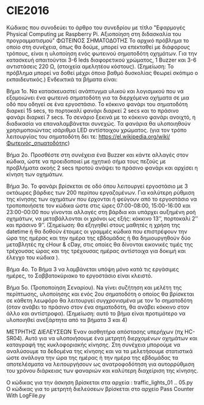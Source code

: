 # CIE2016
Κώδικας που συνοδεύει το άρθρο του συνεδρίου με τίτλο "Εφαρμογές Physical Computing με Raspberry Pi. Αξιοποίηση στη διδασκαλία του προγραμματισμού"
ΦΩΤΕΙΝΟΣ ΣΗΜΑΤΟΔΟΤΗΣ
Το αρχικό πρόβλημα το οποίο στη συνέχεια, όπως θα δούμε, μπορεί να επεκταθεί με διάφορους τρόπους, είναι η υλοποίηση ενός φωτεινού σηματοδότη οχημάτων. Για την κατασκευή απαιτούνται 3-6 leds διαφορετικού χρώματος, 1 Buzzer  και 3-6 αντιστάσεις 220 Ω, (στοιχεία αμελητέου κόστους). (Σημείωση: Το πρόβλημα μπορεί να δοθεί μέχρι όποιο βαθμό δυσκολίας θεωρεί σκόπιμο ο εκπαιδευτικός.) Ενδεικτικά τα βήματα είναι:

Βήμα 1ο. Να κατασκευαστεί ανάπτυγμα υλικού και λογισμικού που να εξομοιώνει  ένα φωτεινό σηματοδότη για τα διερχόμενα οχήματα σε μια οδό που οδηγεί σε ένα εργοστάσιο. Το κόκκινο φανάρι του σηματοδότη διαρκεί 15 secs, το πορτοκαλί φανάρι διαρκεί 2 secs και το πράσινο φανάρι διαρκεί 7 secs. Το σενάριο ξεκινά με το κόκκινο φανάρι ανοιχτό, η διαδικασία να επαναλαμβάνεται συνεχώς. Τα φανάρια θα υλοποιηθούν χρησιμοποιώντας  ισάριθμα LED αντίστοιχου χρώματος. (για τον τρόπο λειτουργίας του σηματοδότη δει τε: https://el.wikipedia.org/wiki/Φωτεινός_σηματοδότης)

Βήμα 2ο. Προσθέστε στη συνέχεια ένα Buzzer και κάντε αλλαγές στον κώδικα, ώστε να προειδοποιεί με ηχητικό σήμα τους πεζούς με προβλήματα ακοής  2 secs προτού ανάψει το πράσινο φανάρι και αρχίσει η κίνηση των οχημάτων.

Βήμα 3ο. Το φανάρι βρίσκεται σε οδό όπου λειτουργεί εργοστάσιο με 3 οκτάωρες βάρδιες των 200 περίπου εργαζομένων. Για καλύτερη ρύθμιση της κίνησης των οχημάτων που έρχονται ή φεύγουν από το εργοστάσιο να τροποποιήσετε τον κώδικα ώστε στις ώρες 07:00-08:00, 15:00-16:00 και 23:00-00:00 που γίνονται αλλαγές στη βάρδια και υπάρχει αυξημένη ροή οχημάτων, να μεταβάλλονται οι χρόνοι ως εξής: κόκκινο 13’’, πορτοκαλί 2’’ και πράσινο 9’’. (Σημείωση: θα εξηγηθεί στους μαθητές η χρήση της datetime ή θα δοθούν έτοιμες οι γραμμές κώδικα που επιστρέφουν την ώρα της ημέρας και την ημέρα της εβδομάδας ή θα δημιουργηθούν δύο μεταβλητές πχ cHour & cDay, στις οποίες θα δίνονται  εικονικές τιμές της τρέχουσας ώρας και της τρέχουσας ημέρας αντίστοιχα για δοκιμή και έλεγχο του κώδικα ).

Βήμα 4ο. Το Βήμα 3 να λαμβάνεται υπόψη μόνο κατά τις εργάσιμες ημέρες, το Σαββατοκύριακο το εργοστάσιο είναι κλειστό.

Βήμα 5ο. (Τροποποίηση Σεναρίου). Na γίνει συζήτηση και μελέτη της περίπτωσης, υλοποίησης και ενός 2ου σηματοδότη ο οποίος θα βρίσκεται σε κάθετη λεωφόρο θα λειτουργεί συγχρονισμένα με τον 1ο σηματοδότη (όταν ανάβει το πράσινο στον ένα σηματοδότη, θα ανάβει κόκκινο στον άλλο και αντίστροφα). (Σημείωση: αυτό το βήμα είναι προτιμότερο να υλοποιηθεί ανεξάρτητα από τα βήματα 3 και 4)

ΜΕΤΡΗΤΗΣ ΔΙΕΛΕΥΣΕΩΝ
Έναν αισθητήρα απόστασης υπερήχων (πχ HC-SR04). Αυτό για να υλοποιήσουμε ένα μετρητή διερχομένων οχημάτων και καταγραφή της κυκλοφοριακής κίνησης. Στη συνέχεια μπορούμε να αναλύσουμε τα δεδομένα της κίνησης και να τα μελετήσουμε στατιστικά ώστε ανάλογα την ώρα της ημέρας ή την ημέρα της εβδομάδας τα αποτελέσματα να λειτουργήσουν ως ανατροφοδότηση για αυτορρύθμιση του χρόνου διάρκειας των φαναριών και καλύτερη διαχείριση της κίνησης. 

Ο κώδικας για την άσκηση βρίσκεται στα αρχεία : traffic_lights_01 .. 05.py
Ο κώδικας για το μετρητή διελεύσεων βρίσκεται στο αρχείο Pass Counter With LogFile.py

